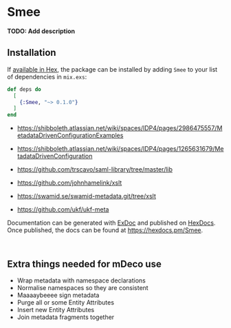 # Smee

**TODO: Add description**

## Installation

If [available in Hex](https://hex.pm/docs/publish), the package can be installed
by adding `Smee` to your list of dependencies in `mix.exs`:

```elixir
def deps do
  [
    {:Smee, "~> 0.1.0"}
  ]
end
```

* https://shibboleth.atlassian.net/wiki/spaces/IDP4/pages/2986475557/MetadataDrivenConfigurationExamples
* https://shibboleth.atlassian.net/wiki/spaces/IDP4/pages/1265631679/MetadataDrivenConfiguration

* https://github.com/trscavo/saml-library/tree/master/lib
* https://github.com/johnhamelink/xslt
* https://swamid.se/swamid-metadata.git/tree/xslt
* https://github.com/ukf/ukf-meta

Documentation can be generated with [ExDoc](https://github.com/elixir-lang/ex_doc)
and published on [HexDocs](https://hexdocs.pm). Once published, the docs can
be found at <https://hexdocs.pm/Smee>.

```elixir



```

## Extra things needed for mDeco use

* Wrap metadata with namespace declarations
* Normalise namespaces so they are consistent
* Maaaaybeeee sign metadata
* Purge all or some Entity Attributes
* Insert new Entity Attributes
* Join metadata fragments together

